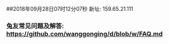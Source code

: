 ##2018年09月28日07时12分07秒 新址: 159.65.21.111
### 兔友常见问题及解答: https://github.com/wanggonging/d/blob/w/FAQ.md
